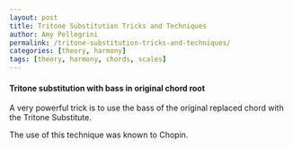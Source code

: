 ```yaml
---
layout: post
title: Tritone Substitution Tricks and Techniques
author: Amy Pellegrini
permalink: /tritone-substitution-tricks-and-techniques/
categories: [theory, harmony]
tags: [theory, harmony, chords, scales]
---
```


#### Tritone substitution with bass in original chord root

A very powerful trick is to use the bass of the original replaced chord with the Tritone Substitute.

The use of this technique was known to Chopin.
